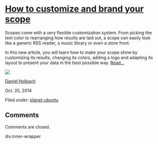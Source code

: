 





#  [How to customize and brand your scope](/en/blog/2014/10/25/scopes-customization-branding/)

Scopes come with a very flexible customization system. From picking the text
color to rearranging how results are laid out, a scope can easily look like a
generic RSS reader, a music library or even a store front.

In this new article, you will learn how to make your scope shine by
customizing its results, changing its colors, adding a logo and adapting its
layout to present your data in the best possible way.
[Read…](http://developer.ubuntu.com/scopes/guides/scopes-customization-branding/)

![](/static/devportal_uploaded/e2214ed1-da2d-48dc-90b1-b9bdf96ed594-7430ed70-075b-44ff-b488-26c69f6f04f4-media/2014/12/18/screenshot20145615_1256165911-700x278.png)

[Daniel Holbach](/en/blog/authors/dholbach/)

Oct. 25, 2014

Filed under: [planet-ubuntu](/en/blog/tags/planet-ubuntu/)





## Comments

Comments are closed.


div.inner-wrapper





